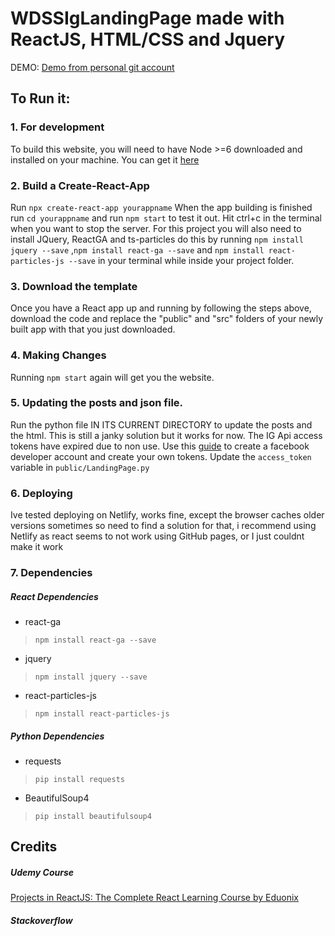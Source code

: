 # WDSSIgLandingPage made with ReactJS, HTML/CSS and Jquery
DEMO: <a href="https://wdssiglandingpage.netlify.app">Demo from personal git account</a>
## To Run it:

### 1. For development
To build this website, you will need to have Node >=6 downloaded and installed on your machine. You can get it <a href="https://nodejs.org/en/download/">here</a>
### 2. Build a Create-React-App
Run `npx create-react-app yourappname`
When the app building is finished run `cd yourappname` and run `npm start` to test it out.
Hit ctrl+c in the terminal when you want to stop the server.
For this project you will also need to install JQuery, ReactGA and ts-particles do this by running `npm install jquery --save` ,`npm install react-ga --save` and `npm install react-particles-js --save` in your terminal while inside your project folder.
### 3. Download the template
Once you have a React app up and running by following the steps above, download the code and replace the "public" and "src" folders of your newly built app with that you just downloaded.
### 4. Making Changes
Running `npm start` again will get you the website.
### 5. Updating the posts and json file.
Run the python file IN ITS CURRENT DIRECTORY to update the posts and the html. This is still a janky solution but it works for now. The IG Api access tokens have expired due to non use. Use this <a href="https://developers.facebook.com/docs/instagram-basic-display-api/getting-started">guide</a> to create a facebook developer account and create your own tokens. Update the `access_token` variable in `public/LandingPage.py`
  
### 6. Deploying
Ive tested deploying on Netlify, works fine, except the browser caches older versions sometimes so need to find a solution for that, i recommend using Netlify as react seems to not work using GitHub pages, or I just couldnt make it work
### 7. Dependencies
##### React Dependencies
- react-ga 
> `npm install react-ga --save`
- jquery 
> `npm install jquery --save`
- react-particles-js
>`npm install react-particles-js`
##### Python Dependencies
- requests
> `pip install requests`
- BeautifulSoup4
> `pip install beautifulsoup4`

## Credits
##### Udemy Course
<a href="https://www.udemy.com/projects-in-reactjs-the-complete-react-learning-course/learn/v4/overview">Projects in ReactJS: The Complete React Learning Course by Eduonix</a>

##### Stackoverflow
